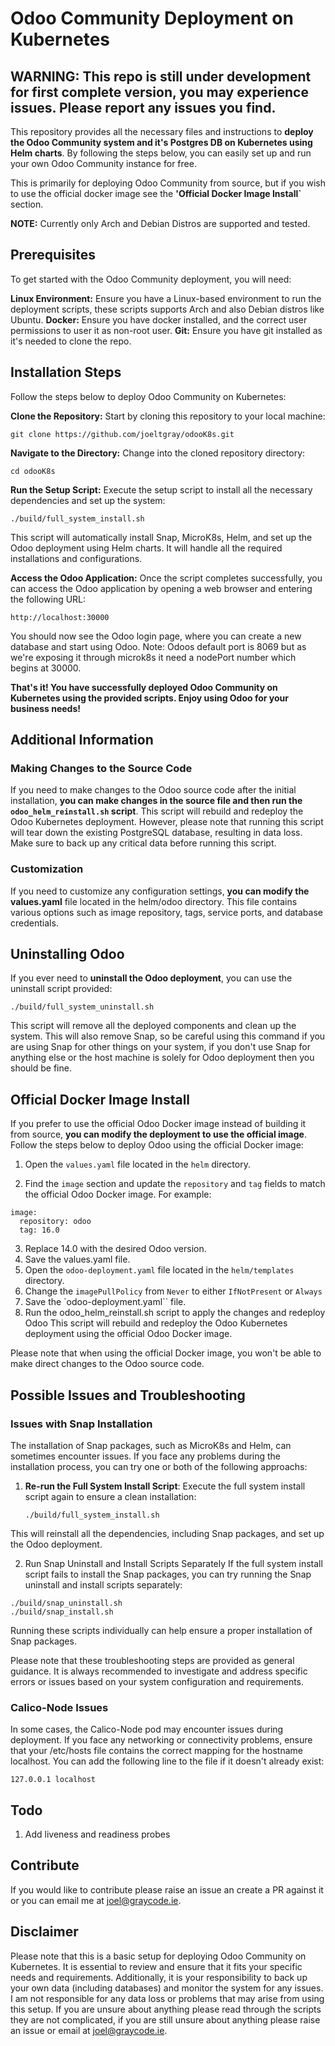 # Odoo Community Deployment on Kubernetes

## WARNING: This repo is still under development for first complete version, you may experience issues. Please report any issues you find. 

This repository provides all the necessary files and instructions to **deploy the Odoo Community system and it's Postgres DB on Kubernetes using Helm charts**. By following the steps below, you can easily set up and run your own Odoo Community instance for free.

This is primarily for deploying Odoo Community from source, but if you wish to use the official docker image see the **'Official Docker Image Install`** section.

**NOTE:** Currently only Arch and Debian Distros are supported and tested.


## Prerequisites
To get started with the Odoo Community deployment, you will need:

**Linux Environment:** Ensure you have a Linux-based environment to run the deployment scripts, these scripts supports Arch and also Debian distros like Ubuntu.
**Docker:** Ensure you have docker installed, and the correct user permissions to user it as non-root user.
**Git:** Ensure you have git installed as it's needed to clone the repo.


## Installation Steps
Follow the steps below to deploy Odoo Community on Kubernetes:

**Clone the Repository:** Start by cloning this repository to your local machine:

```
git clone https://github.com/joeltgray/odooK8s.git
```
**Navigate to the Directory:** Change into the cloned repository directory:

```
cd odooK8s
```
**Run the Setup Script:** Execute the setup script to install all the necessary dependencies and set up the system:

```
./build/full_system_install.sh
```
This script will automatically install Snap, MicroK8s, Helm, and set up the Odoo deployment using Helm charts. It will handle all the required installations and configurations.

**Access the Odoo Application:** Once the script completes successfully, you can access the Odoo application by opening a web browser and entering the following URL:

```
http://localhost:30000
```
You should now see the Odoo login page, where you can create a new database and start using Odoo.
Note: Odoos default port is 8069 but as we're exposing it through microk8s it need a nodePort number which begins at 30000.

**That's it! You have successfully deployed Odoo Community on Kubernetes using the provided scripts. Enjoy using Odoo for your business needs!**


## Additional Information
### Making Changes to the Source Code
If you need to make changes to the Odoo source code after the initial installation, **you can make changes in the source file and then run the `odoo_helm_reinstall.sh` script**. This script will rebuild and redeploy the Odoo Kubernetes deployment. However, please note that running this script will tear down the existing PostgreSQL database, resulting in data loss. Make sure to back up any critical data before running this script.


### Customization
If you need to customize any configuration settings, **you can modify the values.yaml** file located in the helm/odoo directory. This file contains various options such as image repository, tags, service ports, and database credentials.


## Uninstalling Odoo
If you ever need to **uninstall the Odoo deployment**, you can use the uninstall script provided:

```
./build/full_system_uninstall.sh
```
This script will remove all the deployed components and clean up the system. This will also remove Snap, so be careful using this command if you are using Snap for other things on your system, if you don't use Snap for anything else or the host machine is solely for Odoo deployment then you should be fine.


## Official Docker Image Install
If you prefer to use the official Odoo Docker image instead of building it from source, **you can modify the deployment to use the official image**. Follow the steps below to deploy Odoo using the official Docker image:

1. Open the `values.yaml` file located in the `helm` directory.

2. Find the `image` section and update the `repository` and `tag` fields to match the official Odoo Docker image. For example:

```
image:
  repository: odoo
  tag: 16.0
```
3. Replace 14.0 with the desired Odoo version.
4. Save the values.yaml file.
5. Open the `odoo-deployment.yaml` file located in the `helm/templates` directory.
6. Change the `imagePullPolicy` from `Never` to either `IfNotPresent` or `Always`
7. Save the `odoo-deployment.yaml`` file.
8. Run the odoo_helm_reinstall.sh script to apply the changes and redeploy Odoo
This script will rebuild and redeploy the Odoo Kubernetes deployment using the official Odoo Docker image.

Please note that when using the official Docker image, you won't be able to make direct changes to the Odoo source code. 


## Possible Issues and Troubleshooting

### Issues with Snap Installation

The installation of Snap packages, such as MicroK8s and Helm, can sometimes encounter issues. If you face any problems during the installation process, you can try one or both of the following approachs:

1. **Re-run the Full System Install Script**: Execute the full system install script again to ensure a clean installation:

   ```
   ./build/full_system_install.sh
   ```
This will reinstall all the dependencies, including Snap packages, and set up the Odoo deployment.

2. Run Snap Uninstall and Install Scripts Separately
If the full system install script fails to install the Snap packages, you can try running the Snap uninstall and install scripts separately:

```
./build/snap_uninstall.sh
./build/snap_install.sh
```
Running these scripts individually can help ensure a proper installation of Snap packages.

Please note that these troubleshooting steps are provided as general guidance. It is always recommended to investigate and address specific errors or issues based on your system configuration and requirements.

### Calico-Node Issues
In some cases, the Calico-Node pod may encounter issues during deployment. If you face any networking or connectivity problems, ensure that your /etc/hosts file contains the correct mapping for the hostname localhost. You can add the following line to the file if it doesn't already exist:

```
127.0.0.1 localhost
```

## Todo

1. Add liveness and readiness probes

## Contribute

If you would like to contribute please raise an issue an create a PR against it or you can email me at joel@graycode.ie.


## Disclaimer

Please note that this is a basic setup for deploying Odoo Community on Kubernetes. It is essential to review and ensure that it fits your specific needs and requirements. Additionally, it is your responsibility to back up your own data (including databases) and monitor the system for any issues. I am not responsible for any data loss or problems that may arise from using this setup. If you are unsure about anything please read through the scripts they are not complicated, if you are still unsure about anything please raise an issue or email at joel@graycode.ie.